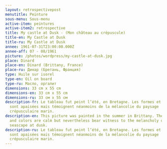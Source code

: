 ```yaml
---
layout: retrospectivepost
menutitle: Peinture
sous-menu: Sous-menu
active-item: peintures
active-item2: retrospective
title: My castle at Dusk - (Mon château au crépuscule)
title-en: My Castle at Dusk
title-ru: My Castle at Dusk
annee: 1961-07-31T23:00:00.000Z
annee-aff: 07 - 08/1961
picture: /photos/wordpress/my-castle-at-dusk.jpg
place: Dinard
place-en: Dinard (Brittany, France)
place-ru: Динар (Бретань, Франция)
type: Huile sur isorel
type-en: Oil on board
type-ru: Масло, оргалит
dimensions: 33 cm x 55 cm
dimensions-en: 33 cm x 55 cm
dimensions-ru: 33 см x 55 см
description-fr: Le tableau fut peint l’été, en Bretagne. Les formes et couleurs
  sont apaisées mais témoignent néanmoins de la mélancolie du paysage
  crépusculaire marin.
description-en: This picture was painted in the summer in Brittany. The shapes
  and colors are calm but nevertheless bear witness to the melancholy of the
  seascape at dusk.
description-ru: Le tableau fut peint l’été, en Bretagne. Les formes et couleurs
  sont apaisées mais témoignent néanmoins de la mélancolie du paysage
  crépusculaire marin.
---
```

